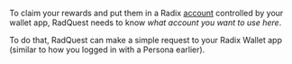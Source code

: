 To claim your rewards and put them in a Radix [account](?glossaryAnchor=accounts) controlled by your wallet app, RadQuest needs to know _what account you want to use here_.

To do that, RadQuest can make a simple request to your Radix Wallet app (similar to how you logged in with a Persona earlier).